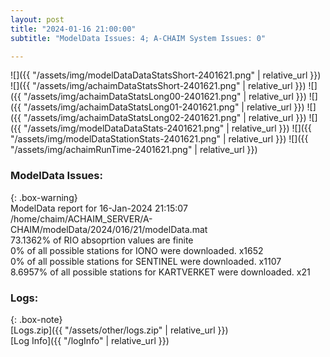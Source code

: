 ```yaml
---
layout: post
title: "2024-01-16 21:00:00"
subtitle: "ModelData Issues: 4; A-CHAIM System Issues: 0"

---
```


![]({{ "/assets/img/modelDataDataStatsShort-2401621.png" | relative_url }})
![]({{ "/assets/img/achaimDataStatsShort-2401621.png" | relative_url }})
![]({{ "/assets/img/achaimDataStatsLong00-2401621.png" | relative_url }})
![]({{ "/assets/img/achaimDataStatsLong01-2401621.png" | relative_url }})
![]({{ "/assets/img/achaimDataStatsLong02-2401621.png" | relative_url }})
![]({{ "/assets/img/modelDataDataStats-2401621.png" | relative_url }})
![]({{ "/assets/img/modelDataStationStats-2401621.png" | relative_url }})
![]({{ "/assets/img/achaimRunTime-2401621.png" | relative_url }})


### ModelData Issues:  
  
{: .box-warning}  
 ModelData report for 16-Jan-2024 21:15:07   
 /home/chaim/ACHAIM_SERVER/A-CHAIM/modelData/2024/016/21/modelData.mat   
 73.1362% of RIO absoprtion values are finite   
 0% of all possible stations for IONO were downloaded. x1652   
 0% of all possible stations for SENTINEL were downloaded. x1107   
 8.6957% of all possible stations for KARTVERKET were downloaded. x21   
  


### Logs:  
  
{: .box-note}  
[Logs.zip]({{ "/assets/other/logs.zip" | relative_url }})  
[Log Info]({{ "/logInfo" | relative_url }})  
